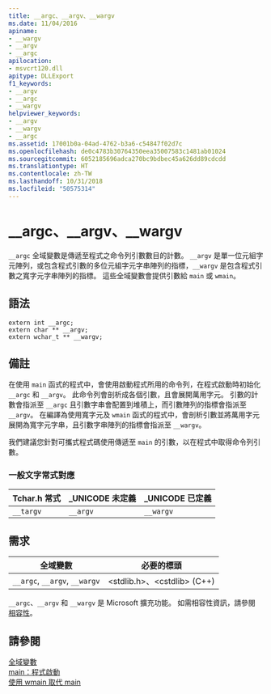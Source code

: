 ```yaml
---
title: __argc、__argv、__wargv
ms.date: 11/04/2016
apiname:
- __wargv
- __argv
- __argc
apilocation:
- msvcrt120.dll
apitype: DLLExport
f1_keywords:
- __argv
- __argc
- __wargv
helpviewer_keywords:
- __argv
- __wargv
- __argc
ms.assetid: 17001b0a-04ad-4762-b3a6-c54847f02d7c
ms.openlocfilehash: de0c4783b30764350eea35007583c1481ab01024
ms.sourcegitcommit: 6052185696adca270bc9bdbec45a626dd89cdcdd
ms.translationtype: HT
ms.contentlocale: zh-TW
ms.lasthandoff: 10/31/2018
ms.locfileid: "50575314"
---
```

# <a name="argc-argv-wargv"></a>__argc、__argv、__wargv

`__argc` 全域變數是傳遞至程式之命令列引數數目的計數。 `__argv` 是單一位元組字元陣列，或包含程式引數的多位元組字元字串陣列的指標，`__wargv` 是包含程式引數之寬字元字串陣列的指標。 這些全域變數會提供引數給 `main` 或 `wmain`。

## <a name="syntax"></a>語法

```
extern int __argc;
extern char ** __argv;
extern wchar_t ** __wargv;
```

## <a name="remarks"></a>備註

在使用 `main` 函式的程式中，會使用啟動程式所用的命令列，在程式啟動時初始化 `__argc` 和 `__argv`。 此命令列會剖析成各個引數，且會展開萬用字元。 引數的計數會指派至 `__argc` 且引數字串會配置到堆積上，而引數陣列的指標會指派至 `__argv`。 在編譯為使用寬字元及 `wmain` 函式的程式中，會剖析引數並將萬用字元展開為寬字元字串，且引數字串陣列的指標會指派至 `__wargv`。

我們建議您針對可攜式程式碼使用傳遞至 `main` 的引數，以在程式中取得命令列引數。

### <a name="generic-text-routine-mappings"></a>一般文字常式對應

|Tchar.h 常式|_UNICODE 未定義|_UNICODE 已定義|
|---------------------|---------------------------|-----------------------|
|`__targv`|`__argv`|`__wargv`|

## <a name="requirements"></a>需求

|全域變數|必要的標頭|
|---------------------|---------------------|
|`__argc`, `__argv`, `__wargv`|\<stdlib.h>、\<cstdlib> (C++)|

`__argc`、`__argv` 和 `__wargv` 是 Microsoft 擴充功能。 如需相容性資訊，請參閱 [相容性](../c-runtime-library/compatibility.md)。

## <a name="see-also"></a>請參閱

[全域變數](../c-runtime-library/global-variables.md)<br/>
[main：程式啟動](../cpp/main-program-startup.md)<br/>
[使用 wmain 取代 main](../cpp/using-wmain-instead-of-main.md)